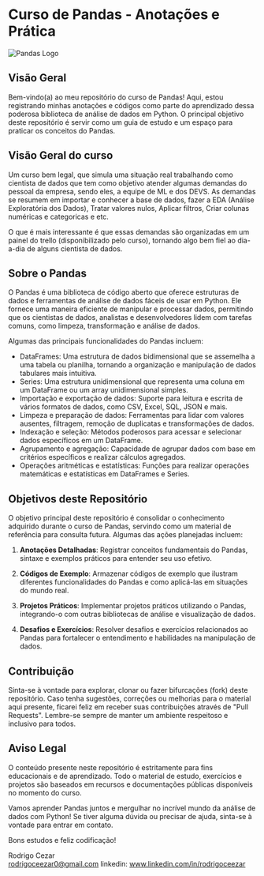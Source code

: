 # Curso de Pandas - Anotações e Prática

![Pandas Logo](https://upload.wikimedia.org/wikipedia/commons/thumb/e/ed/Pandas_logo.svg/1200px-Pandas_logo.svg.png)

## Visão Geral

Bem-vindo(a) ao meu repositório do curso de Pandas! Aqui, estou registrando minhas anotações e códigos como parte do aprendizado dessa poderosa biblioteca de análise de dados em Python. O principal objetivo deste repositório é servir como um guia de estudo e um espaço para praticar os conceitos do Pandas.

## Visão Geral do curso

Um curso bem legal, que simula uma situação real trabalhando como cientista de dados que tem como objetivo atender algumas demandas do pessoal da empresa, sendo eles, a equipe de ML e dos DEVS. As demandas se resumem em importar e conhecer a base de dados, fazer a EDA (Análise Exploratória dos Dados), Tratar valores nulos, Aplicar filtros, Criar colunas numéricas e categoricas e etc. 

O que é mais interessante é que essas demandas são organizadas em um painel do trello (disponibilizado pelo curso), tornando algo bem fiel ao dia-a-dia de alguns cientista de dados. 

## Sobre o Pandas

O Pandas é uma biblioteca de código aberto que oferece estruturas de dados e ferramentas de análise de dados fáceis de usar em Python. Ele fornece uma maneira eficiente de manipular e processar dados, permitindo que os cientistas de dados, analistas e desenvolvedores lidem com tarefas comuns, como limpeza, transformação e análise de dados.

Algumas das principais funcionalidades do Pandas incluem:
- DataFrames: Uma estrutura de dados bidimensional que se assemelha a uma tabela ou planilha, tornando a organização e manipulação de dados tabulares mais intuitiva.
- Series: Uma estrutura unidimensional que representa uma coluna em um DataFrame ou um array unidimensional simples.
- Importação e exportação de dados: Suporte para leitura e escrita de vários formatos de dados, como CSV, Excel, SQL, JSON e mais.
- Limpeza e preparação de dados: Ferramentas para lidar com valores ausentes, filtragem, remoção de duplicatas e transformações de dados.
- Indexação e seleção: Métodos poderosos para acessar e selecionar dados específicos em um DataFrame.
- Agrupamento e agregação: Capacidade de agrupar dados com base em critérios específicos e realizar cálculos agregados.
- Operações aritméticas e estatísticas: Funções para realizar operações matemáticas e estatísticas em DataFrames e Series.

## Objetivos deste Repositório

O objetivo principal deste repositório é consolidar o conhecimento adquirido durante o curso de Pandas, servindo como um material de referência para consulta futura. Algumas das ações planejadas incluem:

1. **Anotações Detalhadas**: Registrar conceitos fundamentais do Pandas, sintaxe e exemplos práticos para entender seu uso efetivo.

2. **Códigos de Exemplo**: Armazenar códigos de exemplo que ilustram diferentes funcionalidades do Pandas e como aplicá-las em situações do mundo real.

3. **Projetos Práticos**: Implementar projetos práticos utilizando o Pandas, integrando-o com outras bibliotecas de análise e visualização de dados.

4. **Desafios e Exercícios**: Resolver desafios e exercícios relacionados ao Pandas para fortalecer o entendimento e habilidades na manipulação de dados.

## Contribuição

Sinta-se à vontade para explorar, clonar ou fazer bifurcações (fork) deste repositório. Caso tenha sugestões, correções ou melhorias para o material aqui presente, ficarei feliz em receber suas contribuições através de "Pull Requests". Lembre-se sempre de manter um ambiente respeitoso e inclusivo para todos.

## Aviso Legal

O conteúdo presente neste repositório é estritamente para fins educacionais e de aprendizado. Todo o material de estudo, exercícios e projetos são baseados em recursos e documentações públicas disponíveis no momento do curso.

Vamos aprender Pandas juntos e mergulhar no incrível mundo da análise de dados com Python! Se tiver alguma dúvida ou precisar de ajuda, sinta-se à vontade para entrar em contato.

Bons estudos e feliz codificação!

Rodrigo Cezar  
rodrigoceezar0@gmail.com
linkedin: www.linkedin.com/in/rodrigoceezar
